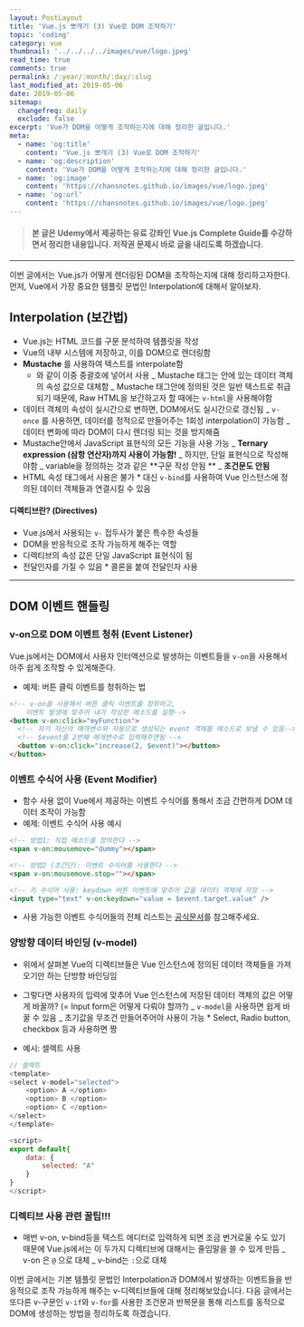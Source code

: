 ```yaml
---
layout: PostLayout
title: 'Vue.js 뽀개기 (3) Vue로 DOM 조작하기'
topic: 'coding'
category: vue
thumbnail: '../../../../images/vue/logo.jpeg'
read_time: true
comments: true
permalink: /:year/:month/:day/:slug
last_modified_at: 2019-05-06
date: 2019-05-06
sitemap:
  changefreq: daily
  exclude: false
excerpt: 'Vue가 DOM을 어떻게 조작하는지에 대해 정리한 글입니다.'
meta:
  - name: 'og:title'
    content: 'Vue.js 뽀개기 (3) Vue로 DOM 조작하기'
  - name: 'og:description'
    content: 'Vue가 DOM을 어떻게 조작하는지에 대해 정리한 글입니다.'
  - name: 'og:image'
    content: 'https://chansnotes.github.io/images/vue/logo.jpeg'
  - name: 'og:url'
    content: 'https://chansnotes.github.io/images/vue/logo.jpeg'
---
```


> #### 본 글은 Udemy에서 제공하는 유료 강좌인 Vue.js Complete Guide를 수강하면서 정리한 내용입니다. 저작권 문제시 바로 글을 내리도록 하겠습니다.

---

이번 글에서는 Vue.js가 어떻게 렌더링된 DOM을 조작하는지에 대해 정리하고자한다. 먼저, Vue에서 가장 중요한 템플릿 문법인 Interpolation에 대해서 알아보자.

## Interpolation (보간법)

- Vue.js는 HTML 코드를 구문 분석하여 템플릿을 작성
- Vue의 내부 시스템에 저장하고, 이를 DOM으로 렌더링함
- **Mustache** 를 사용하여 텍스트를 interpolate함
  - 와 같이 이중 중괄호에 넣어서 사용
    _ Mustache 태그는 안에 있는 데이터 객체의 속성 값으로 대체함
    _ Mustache 태그안에 정의된 것은 일반 텍스트로 취급되기 때문에, Raw HTML을 보간하고자 할 때에는 `v-html`을 사용해야함
- 데이터 객체의 속성이 실시간으로 변하면, DOM에서도 실시간으로 갱신됨
  _ `v-once` 를 사용하면, 데이터를 정적으로 만들어주는 1회성 interpolation이 가능함
  _ 데이터 변화에 따라 DOM이 다시 렌더링 되는 것을 방지해줌
- Mustache안에서 JavaScript 표현식의 모든 기능을 사용 가능
  _ **Ternary expression (삼항 연산자)까지 사용이 가능함!**
  _ 하지만, 단일 표현식으로 작성해야함
  _ variable을 정의하는 것과 같은 **구문 작성 안됨 **
  _ **조건문도 안됨**
- HTML 속성 태그에서 사용은 불가 \* 대신 `v-bind`를 사용하여 Vue 인스턴스에 정의된 데이터 객체들과 연결시킬 수 있음

#### 디렉티브란? (Directives)

- Vue.js에서 사용되는 `v-` 접두사가 붙은 특수한 속성들
- DOM을 반응적으로 조작 가능하게 해주는 역할
- 디렉티브의 속성 값은 단일 JavaScript 표현식이 됨
- 전달인자를 가질 수 있음 \* 콜론을 붙여 전달인자 사용

---

## DOM 이벤트 핸들링

### v-on으로 DOM 이벤트 청취 (Event Listener)

Vue.js에서는 DOM에서 사용자 인터액션으로 발생하는 이벤트들을 `v-on`을 사용해서 아주 쉽게 조작할 수 있게해준다.

- 예제: 버튼 클릭 이벤트를 청취하는 법

```html
<!-- v-on을 사용해서 버튼 클릭 이벤트를 청취하고, 
	이벤트 발생에 맞추어 내가 작성한 메소드를 실행-->
<button v-on:click="myFunction">
  <!-- 자기 자신의 매개변수와 자동으로 생성되는 event 객체를 메소드로 보낼 수 있음-->
  <!-- $event를 2번째 매개변수로 입력해주면됨 -->
  <button v-on:click="increase(2, $event)"></button>
</button>
```

### 이벤트 수식어 사용 (Event Modifier)

- 함수 사용 없이 Vue에서 제공하는 이벤트 수식어를 통해서 조금 간편하게 DOM 데이터 조작이 가능함
- 예제: 이벤트 수식어 사용 예시

```html
<!-- 방법1: 직접 메소드를 정의한다 -->
<span v-on:mousemove="dummy"></span>

<!-- 방법2 (초간단): 이벤트 수식어를 사용한다 -->
<span v-on:mousemove.stop=""></span>

<!-- 키 수식어 사용: keydown 버튼 이벤트에 맞추어 값을 데이터 객체에 저장 -->
<input type="text" v-on:keydown="value = $event.target.value" />
```

- 사용 가능한 이벤트 수식어들의 전체 리스트는 [공식문서](https://kr.vuejs.org/v2/guide/events.html '공식문서')를 참고해주세요.

### 양방향 데이터 바인딩 (v-model)

- 위에서 살펴본 Vue의 디렉티브들은 Vue 인스턴스에 정의된 데이터 객체들을 가져오기만 하는 단방향 바인딩임
- 그렇다면 사용자의 입력에 맞추어 Vue 인스턴스에 저장된 데이터 객체의 값은 어떻게 바꿀까? (= Input form은 어떻게 다뤄야 할까?)
  _ `v-model`을 사용하면 쉽게 바꿀 수 있음
  _ 초기값을 무조건 만들어주어야 사용이 가능 \* Select, Radio button, checkbox 등과 사용하면 짱

- 예시: 셀렉트 사용

```js
// 셀렉트
<template>
<select v-model="selected">
	<option> A </option>
	<option> B </option>
	<option> C </option>
</select>
</template>

<script>
export default{
	data: {
		selected: "A"
	}
}
</script>
```

### 디렉티브 사용 관련 꿀팁!!!

- 매번 v-on, v-bind등을 텍스트 에디터로 입력하게 되면 조금 번거로울 수도 있기 때문에 Vue.js에서는 이 두가지 디렉티브에 대해서는 줄임말을 쓸 수 있게 만듬
  _ v-on 은 `@` 으로 대체
  _ v-bind는 `:`으로 대체

이번 글에서는 기본 템플릿 문법인 Interpolation과 DOM에서 발생하는 이벤트들을 반응적으로 조작 가능하게 해주는 v-디렉티브들에 대해 정리해보았습니다.
다음 글에서는 또다른 v-구문인 `v-if`와 `v-for`를 사용한 조건문과 반복문을 통해 리스트를 동적으로 DOM에 생성하는 방법을 정리하도록 하겠습니다.
